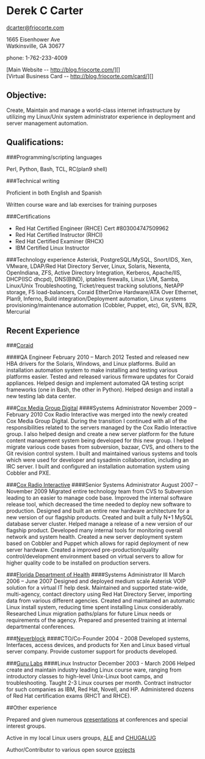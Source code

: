 # Derek C Carter
dcarter@friocorte.com  

1665 Eisenhower Ave  
Watkinsville, GA  30677  

phone: 1-762-233-4009  

[Main Website -- http://blog.friocorte.com/][]  
[Virtual Business Card -- http://blog.friocorte.com/card/][]  

## Objective:

Create, Maintain and manage a world-class internet infrastructure by utilizing my Linux/Unix system administrator experience in deployment and server management automation.

## Qualifications:

###Programming/scripting languages

Perl,  Python,  Bash,  TCL,  RC(plan9 shell)  

###Technical writing

Proficient in both English and Spanish

Written course ware and lab exercises for training purposes

###Certifications
* Red Hat Certified Engineer (RHCE) Cert #803004747509962
* Red Hat Certified Instructor (RHCI)
* Red Hat Certified Examiner (RHCX)
* IBM Certified Linux Instructor

###Technology experience
Asterisk,  PostgreSQL/MySQL,  Snort/IDS,  Xen,  VMware,  LDAP/Red Hat Directory Server,  Linux,  Solaris,  Nexenta,  OpenIndiana,  ZFS,  Active Directory Integration,  Kerberos,  Apache/IIS,  DHCP(ISC dhcpd),  DNS(BIND),  iptables firewalls,  Linux LVM,  Samba,  Linux/Unix Troubleshooting,  Ticket/request tracking solutions,  NetAPP storage,  F5 load-balancers,  Coraid EtherDrive Hardware/ATA Over Ethernet,  Plan9,  Inferno,  Build integration/Deployment automation,  Linux systems provisioning/maintenance automation (Cobbler, Puppet, etc), Git, SVN, BZR, Mercurial


## Recent Experience

###[Coraid][]

####QA Engineer February 2010 – March 2012
Tested and released new HBA drivers for the Solaris, Windows, and Linux platforms. Build an installation automation system to make installing and testing various platforms easier. Tested and released various firmware updates for Coraid appliances. Helped design and implement automated QA testing script frameworks (one in Bash, the other in Python). Helped design and install a new testing lab data center. 

###[Cox Media Group Digital][]
####Systems Administrator November 2009 – February 2010
Cox Radio Interactive was merged into the newly created Cox Media Group Digital. During the transition I continued with all of the responsibilities related to the servers managed by the Cox Radio Interactive group. I also helped design and create a new server platform for the future content management system being developed for this new group. I helped migrate various code bases from subversion, bazaar, CVS, and others to the Git revision control system. I built and maintained various systems and tools which were used for developer and sysadmin collaboration, including an IRC server. I built and configured an installation automation system using Cobbler and PXE. 

###[Cox Radio Interactive][]
####Senior Systems Administrator August 2007 – November 2009
Migrated entire technology team from CVS to Subversion leading to an easier to manage code base. Improved the internal software release tool, which decreased the time needed to deploy new software to production. Designed and built an entire new hardware architecture for a new version of our flagship products. Created and built a fully N+1 MySQL database server cluster. Helped manage a release of a new version of our flagship product. Developed many internal tools for monitoring overall network and system health. Created a new server deployment system based on Cobbler and Puppet which allows for rapid deployment of new server hardware. Created a improved pre-production/quality control/development environment based on virtual servers to allow for higher quality code to be installed on production servers.

###[Florida Department of Health][]
####Systems Administrator III March 2006 – June 2007
Designed and deployed medium scale Asterisk VOIP solution for a virtual IT help desk. Maintained and supported state-wide, multi-agency, contact directory using Red Hat Directory Server, importing data from various different agencies. Created and maintained an automatic Linux install system, reducing time spent installing Linux considerably. Researched Linux migration paths/plans for future Linux needs or requirements of the agency. Prepared and presented training at internal departmental conferences.

###[Neverblock][]
####CTO/Co-Founder 2004 - 2008
Developed systems, Interfaces, access devices, and products for Xen and Linux based virtual server company. Provide customer support for products developed.

###[Guru Labs][]
####Linux Instructor December 2003 - March 2006
Helped create and maintain industry leading Linux course ware, ranging from introductory classes to high-level Unix-Linux boot camps, and troubleshooting. Taught 2-3 Linux courses per month. Contract instructor for such companies as IBM, Red Hat, Novell, and HP. Administered dozens of Red Hat certification exams (RHCT and RHCE).

##Other experience

Prepared and given numerous [presentations][] at conferences and special interest groups.

Active in my local Linux users groups, [ALE][] and [CHUGALUG][]

Author/Contributor to various open source [projects][]

  [Coraid]: http://www.coraid.com/
  [Cox Media Group Digital]: http://cmgdigital.com/
  [Cox Radio Interactive]: http://cxri.net/
  [Florida Department of Health]: http://www.doh.state.fl.us/
  [Neverblock]: http://neverblock.com/
  [Guru Labs]: http://www.gurulabs.com/
  [Virtual Business Card -- http://blog.friocorte.com/card/]: http://blog.friocorte.com/card/
  [Main Website -- http://blog.friocorte.com/]: http://blog.friocorte.com/
  [presentations]: http://blog.friocorte.com/presentation/
  [projects]: http://github.com/goozbach/
  [CHUGALUG]: http://chugalug.uga.edu/
  [ALE]: http://ale.org/
